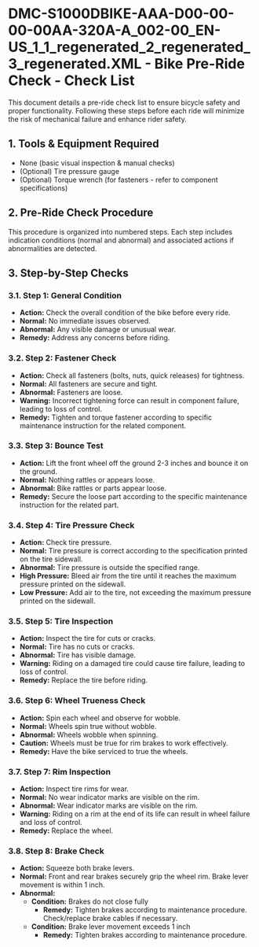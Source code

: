 # DMC-S1000DBIKE-AAA-D00-00-00-00AA-320A-A_002-00_EN-US_1_1_regenerated_2_regenerated_3_regenerated.XML - Bike Pre-Ride Check - Check List

This document details a pre-ride check list to ensure bicycle safety and proper functionality. Following these steps before each ride will minimize the risk of mechanical failure and enhance rider safety.

## 1. Tools & Equipment Required

*   None (basic visual inspection & manual checks)
*   (Optional) Tire pressure gauge
*   (Optional) Torque wrench (for fasteners - refer to component specifications)

## 2. Pre-Ride Check Procedure

This procedure is organized into numbered steps. Each step includes indication conditions (normal and abnormal) and associated actions if abnormalities are detected.

## 3. Step-by-Step Checks

### 3.1. Step 1: General Condition

*   **Action:** Check the overall condition of the bike before every ride.
*   **Normal:** No immediate issues observed.
*   **Abnormal:** Any visible damage or unusual wear.
*   **Remedy:** Address any concerns before riding.

### 3.2. Step 2: Fastener Check

*   **Action:** Check all fasteners (bolts, nuts, quick releases) for tightness.
*   **Normal:** All fasteners are secure and tight.
*   **Abnormal:** Fasteners are loose.
*   **Warning:** Incorrect tightening force can result in component failure, leading to loss of control.
*   **Remedy:** Tighten and torque fastener according to specific maintenance instruction for the related component.

### 3.3. Step 3: Bounce Test

*   **Action:** Lift the front wheel off the ground 2-3 inches and bounce it on the ground.
*   **Normal:** Nothing rattles or appears loose.
*   **Abnormal:** Bike rattles or parts appear loose.
*   **Remedy:** Secure the loose part according to the specific maintenance instruction for the related part.

### 3.4. Step 4: Tire Pressure Check

*   **Action:** Check tire pressure.
*   **Normal:** Tire pressure is correct according to the specification printed on the tire sidewall.
*   **Abnormal:** Tire pressure is outside the specified range.
*   **High Pressure:** Bleed air from the tire until it reaches the maximum pressure printed on the sidewall.
*   **Low Pressure:** Add air to the tire, not exceeding the maximum pressure printed on the sidewall.

### 3.5. Step 5: Tire Inspection

*   **Action:** Inspect the tire for cuts or cracks.
*   **Normal:** Tire has no cuts or cracks.
*   **Abnormal:** Tire has visible damage.
*   **Warning:** Riding on a damaged tire could cause tire failure, leading to loss of control.
*   **Remedy:** Replace the tire before riding.

### 3.6. Step 6: Wheel Trueness Check

*   **Action:** Spin each wheel and observe for wobble.
*   **Normal:** Wheels spin true without wobble.
*   **Abnormal:** Wheels wobble when spinning.
*   **Caution:** Wheels must be true for rim brakes to work effectively.
*   **Remedy:** Have the bike serviced to true the wheels.

### 3.7. Step 7: Rim Inspection

*   **Action:** Inspect tire rims for wear.
*   **Normal:** No wear indicator marks are visible on the rim.
*   **Abnormal:** Wear indicator marks are visible on the rim.
*   **Warning:** Riding on a rim at the end of its life can result in wheel failure and loss of control.
*   **Remedy:** Replace the wheel.

### 3.8. Step 8: Brake Check

*   **Action:** Squeeze both brake levers.
*   **Normal:** Front and rear brakes securely grip the wheel rim. Brake lever movement is within 1 inch.
*   **Abnormal:**
    *   **Condition:** Brakes do not close fully
        *   **Remedy:** Tighten brakes according to maintenance procedure. Check/replace brake cables if necessary.
    *   **Condition:** Brake lever movement exceeds 1 inch
        *   **Remedy:** Tighten brakes according to maintenance procedure.